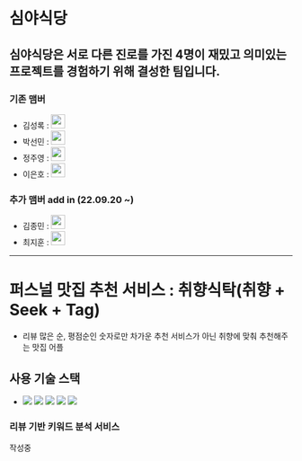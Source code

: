 # 심야식당
<!--
<p align='center'>
    <img src="./asset/logo.ico/프로젝트_심야식당.jpg">
</p>
-->

## 심야식당은 서로 다른 진로를 가진 4명이 재밌고 의미있는 프로젝트를 경험하기 위해 결성한 팀입니다.
### 기존 맴버
- 김성록 : <a href="https://github.com/LearningnRunning">
    <img src="https://github.com/LearningnRunning.png"
    width="25"></a>
- 박선민 : <a href="https://github.com/firstout">
    <img src="https://github.com/firstout.png"
    width="25"></a>
- 정주영 : <a href="https://github.com/jjy0328">
    <img src="https://github.com/jjy0328.png"
    width="25"></a>
- 이은호 : <a href="https://github.com/xilverh0ya">
    <img src="https://github.com/xilverh0ya.png"
    width="25"></a>
### 추가 맴버 add in (22.09.20 ~)
- 김종민 : <a href="https://github.com/EvoDmiK">
    <img src="https://github.com/EvoDmiK.png"
    width="25"></a>
- 최지훈 : <a href="https://github.com/ji-hun-choi">
    <img src="https://github.com/ji-hun-choi.png"
    width="25"></a>
---

# 퍼스널 맛집 추천 서비스 : 취향식탁(취향 + Seek + Tag)

- 리뷰 많은 순, 평점순인 숫자로만 차가운 추천 서비스가 아닌 취향에 맞춰 추천해주는 맛집 어플

## 사용 기술 스택
-
    <img src="https://img.shields.io/badge/Python-3776AB?style=flat-square&logo=Python&logoColor=white"/>
    <img src="https://img.shields.io/badge/Kotlin-7F52FF?style=flat-square&logo=Kotlin&logoColor=white"/>
    <img src="https://img.shields.io/badge/Jupyter-F37626?style=flat-square&logo=Jupyter&logoColor=white"/>
    <img src="https://img.shields.io/badge/Google Colab-FFAE1A?logo=GoogleColab&logoColor=white"/>
    <img src="https://img.shields.io/badge/Android Studio-DDC84?style=flat-square&logo=Android Studio&logoColor=white"/>

### 리뷰 기반 키워드 분석 서비스
    
   작성중
    
<!--
<aside>
✅ 사업장명, 사업장전화번호, 현위치와의 거리, 매칭 많이된 키워드, 주메뉴, 웨이팅여부(검색시간대에 평균 웨이팅시간)
</aside>

### 예상 구현 화면
<p align='center'>
    <img src="./asset/logo.ico/로고화면_심야식당.png" width="300" height="600">
    &nbsp;&nbsp;&nbsp;&nbsp;&nbsp;&nbsp;&nbsp;&nbsp;
    <img src="./asset/logo.ico/구현화면_심야식당.png" width="300" height="600">
</p>

## Our Notion : <a href="https://habitual-nail-f6c.notion.site/68ca5c4f895c415f9dbf818e82bcf39b?v=c1d3ca505cad4cb1b6de7ef3bfe676a3"><img src="https://img.shields.io/badge/Notion-000000?logo=Notion&logoColor=white"/></a>
-->
